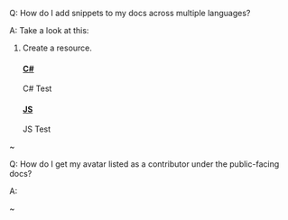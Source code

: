 
Q: How do I add snippets to my docs across multiple languages?

A: Take a look at this:

1. Create a resource.

    #### [C#](#tab/c#)
    C# Test

    #### [JS](#tab/js)
    JS Test


~

Q: How do I get my avatar listed as a contributor under the public-facing docs?

A: 

~

